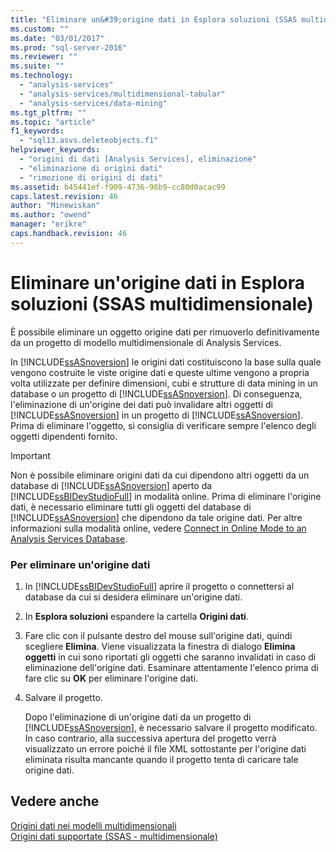```yaml
---
title: "Eliminare un&#39;origine dati in Esplora soluzioni (SSAS multidimensionale) | Microsoft Docs"
ms.custom: ""
ms.date: "03/01/2017"
ms.prod: "sql-server-2016"
ms.reviewer: ""
ms.suite: ""
ms.technology: 
  - "analysis-services"
  - "analysis-services/multidimensional-tabular"
  - "analysis-services/data-mining"
ms.tgt_pltfrm: ""
ms.topic: "article"
f1_keywords: 
  - "sql13.asvs.deleteobjects.f1"
helpviewer_keywords: 
  - "origini di dati [Analysis Services], eliminazione"
  - "eliminazione di origini dati"
  - "rimozione di origini di dati"
ms.assetid: b45441ef-f909-4736-98b9-cc80d0acac99
caps.latest.revision: 46
author: "Minewiskan"
ms.author: "owend"
manager: "erikre"
caps.handback.revision: 46
---
```

# Eliminare un&#39;origine dati in Esplora soluzioni (SSAS multidimensionale)
  È possibile eliminare un oggetto origine dati per rimuoverlo definitivamente da un progetto di modello multidimensionale di Analysis Services.  
  
 In [!INCLUDE[ssASnoversion](../../includes/ssasnoversion-md.md)] le origini dati costituiscono la base sulla quale vengono costruite le viste origine dati e queste ultime vengono a propria volta utilizzate per definire dimensioni, cubi e strutture di data mining in un database o un progetto di [!INCLUDE[ssASnoversion](../../includes/ssasnoversion-md.md)]. Di conseguenza, l'eliminazione di un'origine dei dati può invalidare altri oggetti di [!INCLUDE[ssASnoversion](../../includes/ssasnoversion-md.md)] in un progetto di [!INCLUDE[ssASnoversion](../../includes/ssasnoversion-md.md)]. Prima di eliminare l'oggetto, si consiglia di verificare sempre l'elenco degli oggetti dipendenti fornito.  
  
> [!IMPORTANT]  
>  Non è possibile eliminare origini dati da cui dipendono altri oggetti da un database di [!INCLUDE[ssASnoversion](../../includes/ssasnoversion-md.md)] aperto da [!INCLUDE[ssBIDevStudioFull](../../includes/ssbidevstudiofull-md.md)] in modalità online. Prima di eliminare l'origine dati, è necessario eliminare tutti gli oggetti del database di [!INCLUDE[ssASnoversion](../../includes/ssasnoversion-md.md)] che dipendono da tale origine dati. Per altre informazioni sulla modalità online, vedere [Connect in Online Mode to an Analysis Services Database](../../analysis-services/multidimensional-models/connect-in-online-mode-to-an-analysis-services-database.md).  
  
### Per eliminare un'origine dati  
  
1.  In [!INCLUDE[ssBIDevStudioFull](../../includes/ssbidevstudiofull-md.md)] aprire il progetto o connettersi al database da cui si desidera eliminare un'origine dati.  
  
2.  In **Esplora soluzioni** espandere la cartella **Origini dati**.  
  
3.  Fare clic con il pulsante destro del mouse sull'origine dati, quindi scegliere **Elimina**. Viene visualizzata la finestra di dialogo **Elimina oggetti** in cui sono riportati gli oggetti che saranno invalidati in caso di eliminazione dell'origine dati. Esaminare attentamente l'elenco prima di fare clic su **OK** per eliminare l'origine dati.  
  
4.  Salvare il progetto.  
  
     Dopo l'eliminazione di un'origine dati da un progetto di [!INCLUDE[ssASnoversion](../../includes/ssasnoversion-md.md)], è necessario salvare il progetto modificato. In caso contrario, alla successiva apertura del progetto verrà visualizzato un errore poiché il file XML sottostante per l'origine dati eliminata risulta mancante quando il progetto tenta di caricare tale origine dati.  
  
## Vedere anche  
 [Origini dati nei modelli multidimensionali](../../analysis-services/multidimensional-models/data-sources-in-multidimensional-models.md)   
 [Origini dati supportate &#40;SSAS - multidimensionale&#41;](../../analysis-services/multidimensional-models/supported-data-sources-ssas-multidimensional.md)  
  
  
